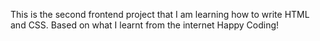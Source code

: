 This is the second frontend project that I am learning how to write HTML and CSS. Based on what I learnt from the internet
Happy Coding!
